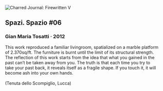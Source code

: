 <div class="artwork-of-the-day">
  <div class="container">
    <div class="img-wrapper">
      <img
        src="https://uploads3.wikiart.org/00318/images/gian-maria-tosatti/elt-3838.jpg"
        alt="Charred Journal: Firewritten V" />
    </div>
    <div class="artwork-detail">
      <div class="artwork-origin"> 
        <h2 class="artwork-name">Spazi. Spazio #06</h2>
        <h3 class="artist">
          Gian Maria Tosatti
                    ·  2012
        </h3>
      </div>
      <p class="description">
        <span class="artwork-description-text ng-binding" ng-bind-html="viewModel.ArtworkOfTheDay.Description | unsafe">This work reproduced a familiar livingroom, spatialized on a marble platform of 2.370sq/ft. The furniture is burnt until the limit of its structural strength. The reflection of this work starts from the idea that what you gained in the past can’t be taken away from you. The truth is that each time you try to take your past back, it reveals itself as a fragile shape. If you touch it, it will become ash into your own hands.<br><br>(Tenuta dello Scompiglio, Lucca)</span>
                        <div class="text-shadow-container" ng-show="showShadow" style=""></div>
      </p>
    </div>
  </div>

</div>
